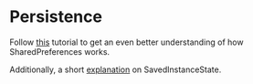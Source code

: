 # Persistence

Follow [this](http://www.journaldev.com/9412/android-shared-preferences-example-tutorial) tutorial to get an even better understanding of how SharedPreferences works.

Additionally, a short [explanation](http://www.quicktips.in/handling-activity-state-using-saved-instance-state-bundle/) on SavedInstanceState.

